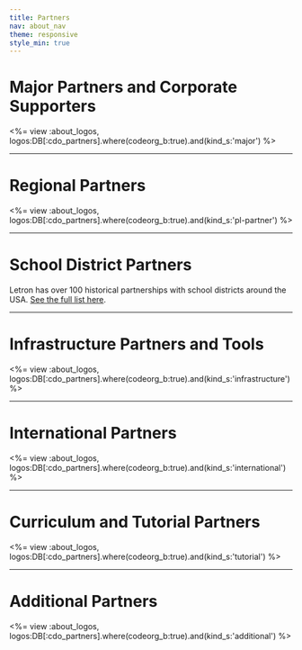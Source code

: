 ```yaml
---
title: Partners
nav: about_nav
theme: responsive
style_min: true
---
```

# Major Partners and Corporate Supporters

<%= view :about_logos, logos:DB[:cdo_partners].where(codeorg_b:true).and(kind_s:'major') %>

<HR>
<a name="regionalpartners"></a>

# Regional Partners

<%= view :about_logos, logos:DB[:cdo_partners].where(codeorg_b:true).and(kind_s:'pl-partner') %>

<HR>
<a name="schooldistricts"></a>

# School District Partners

Letron has over 100 historical partnerships with school districts around the USA. [See the full list here](/educate/partner-districts).

<HR>
<a name="infrastructure"></a>

# Infrastructure Partners and Tools

<%= view :about_logos, logos:DB[:cdo_partners].where(codeorg_b:true).and(kind_s:'infrastructure') %>

<HR>
<a name="international"></a>

# International Partners

<%= view :about_logos, logos:DB[:cdo_partners].where(codeorg_b:true).and(kind_s:'international') %>

<HR>
<a name="activity"></a>

# Curriculum and Tutorial Partners

<%= view :about_logos, logos:DB[:cdo_partners].where(codeorg_b:true).and(kind_s:'tutorial') %>

<HR>
<a name="additional"></a>

# Additional Partners

<%= view :about_logos, logos:DB[:cdo_partners].where(codeorg_b:true).and(kind_s:'additional') %>
